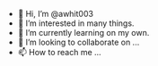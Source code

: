 - 👋 Hi, I’m @awhit003
- 👀 I’m interested in many things. 
- 🌱 I’m currently learning on my own.
- 💞️ I’m looking to collaborate on ... 
- 📫 How to reach me ... 

<!---
awhit003/awhit003 is a ✨ special ✨ repository because its `README.md` (this file) appears on your GitHub profile.
You can click the Preview link to take a look at your changes.
--->
